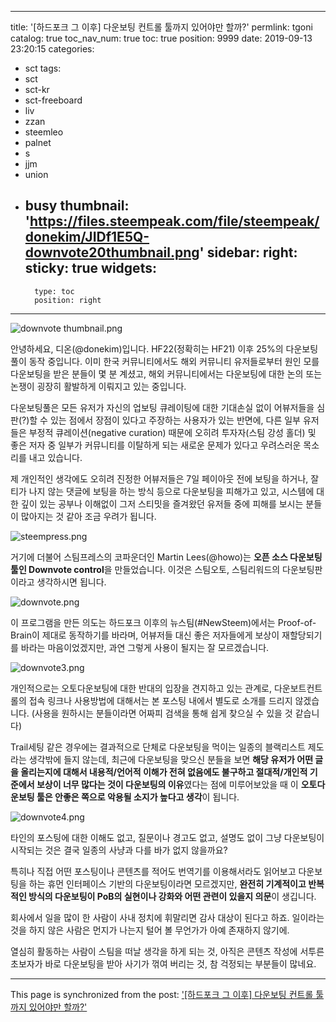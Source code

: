 
---
title: '[하드포크 그 이후] 다운보팅 컨트롤 툴까지 있어야만 할까?'
permlink: tgoni
catalog: true
toc_nav_num: true
toc: true
position: 9999
date: 2019-09-13 23:20:15
categories:
- sct
tags:
- sct
- sct-kr
- sct-freeboard
- liv
- zzan
- steemleo
- palnet
- s
- jjm
- union
- busy
thumbnail: 'https://files.steempeak.com/file/steempeak/donekim/JIDf1E5Q-downvote20thumbnail.png'
sidebar:
    right:
        sticky: true
widgets:
    -
        type: toc
        position: right
---


![downvote thumbnail.png](https://files.steempeak.com/file/steempeak/donekim/JIDf1E5Q-downvote20thumbnail.png)

안녕하세요, 디온(@donekim)입니다. HF22(정확히는 HF21) 이후 25%의 다운보팅풀이 동작 중입니다. 이미 한국 커뮤니티에서도 해외 커뮤니티 유저들로부터 원인 모를 다운보팅을 받은 분들이 몇 분 계셨고, 해외 커뮤니티에서는 다운보팅에 대한 논의 또는 논쟁이 굉장히 활발하게 이뤄지고 있는 중입니다.

다운보팅풀은 모든 유저가 자신의 업보팅 큐레이팅에 대한 기대손실 없이 어뷰저들을 심판(?)할 수 있는 점에서 장점이 있다고 주장하는 사용자가 있는 반면에, 다른 일부 유저들은 부정적 큐레이션(negative curation) 때문에 오히려 투자자(스팀 강성 홀더) 및 좋은 저자 중 일부가 커뮤니티를 이탈하게 되는 새로운 문제가 있다고 우려스러운 목소리를 내고 있습니다.

제 개인적인 생각에도 오히려 진정한 어뷰저들은 7일 페이아웃 전에 보팅을 하거나, 잘 티가 나지 않는 댓글에 보팅을 하는 방식 등으로 다운보팅을 피해가고 있고, 시스템에 대한 깊이 있는 공부나 이해없이 그저 스티밋을 즐겨왔던 유저들 중에 피해를 보시는 분들이 많아지는 것 같아 조금 우려가 됩니다.

![steempress.png](https://files.steempeak.com/file/steempeak/donekim/qHKePy11-steempress.png)

거기에 더불어 스팀프레스의 코파운더인 Martin Lees(@howo)는 **오픈 소스 다운보팅툴인 Downvote control**을 만들었습니다. 이것은 스팀오토, 스팀리워드의 다운보팅판이라고 생각하시면 됩니다. 

![downvote.png](https://files.steempeak.com/file/steempeak/donekim/JFjOSCp8-downvote.png)

이 프로그램을 만든 의도는 하드포크 이후의 뉴스팀(#NewSteem)에서는 Proof-of-Brain이 제대로 동작하기를 바라며, 어뷰저들 대신 좋은 저자들에게 보상이 재할당되기를 바라는 마음이었겠지만, 과연 그렇게 사용이 될지는 잘 모르겠습니다.

![downvote3.png](https://files.steempeak.com/file/steempeak/donekim/6iB2Rtc8-downvote3.png) 

개인적으로는 오토다운보팅에 대한 반대의 입장을 견지하고 있는 관계로, 다운보트컨트롤의 접속 링크나 사용방법에 대해서는 본 포스팅 내에서 별도로 소개를 드리지 않겠습니다. (사용을 원하시는 분들이라면 어짜피 검색을 통해 쉽게 찾으실 수 있을 것 같습니다)

Trail세팅 같은 경우에는 결과적으로 단체로 다운보팅을 먹이는 일종의 블랙리스트 제도라는 생각밖에 들지 않는데, 최근에 다운보팅을 맞으신 분들을 보면 **해당 유저가 어떤 글을 올리는지에 대해서 내용적/언어적 이해가 전혀 없음에도 불구하고 절대적/개인적 기준에서 보상이 너무 많다는 것이 다운보팅의 이유**였다는 점에 미루어보았을 때 이 **오토다운보팅 툴은 안좋은 쪽으로 악용될 소지가 높다고 생각**이 됩니다.

![downvote4.png](https://files.steempeak.com/file/steempeak/donekim/S7UhMLAL-downvote4.png)

타인의 포스팅에 대한 이해도 없고, 질문이나 경고도 없고, 설명도 없이 그냥 다운보팅이 시작되는 것은 결국 일종의 사냥과 다를 바가 없지 않을까요?

특히나 직접 어떤 포스팅이나 콘텐츠를 적어도 번역기를 이용해서라도 읽어보고 다운보팅을 하는 휴먼 인터페이스 기반의 다운보팅이라면 모르겠지만, **완전히 기계적이고 반복적인 방식의 다운보팅이 PoB의 실현이나 강화와 어떤 관련이 있을지 의문**이 생깁니다.

회사에서 일을 많이 한 사람이 사내 정치에 휘말리면 감사 대상이 된다고 하죠. 일이라는 것을 하지 않은 사람은 먼지가 나는지 털어 볼 무언가가 아예 존재하지 않기에.

열심히 활동하는 사람이 스팀을 떠날 생각을 하게 되는 것, 아직은 콘텐츠 작성에 서투른 초보자가 바로 다운보팅을 받아 사기가 꺾여 버리는 것, 참 걱정되는 부분들이 많네요.

- - -

This page is synchronized from the post: ['[하드포크 그 이후] 다운보팅 컨트롤 툴까지 있어야만 할까?'](https://steemit.com/@donekim/tgoni)
